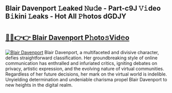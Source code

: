 ## Blair Davenport 𝙻eaked 𝙽u𝚍e - Part-c9J 𝚅𝚒deo B𝚒kini 𝙻eaks - Hot All 𝙿hotos dGDJY

# <h2><a href="http://ld1ceq.urlbe.top/?page=Blair+Davenport">🔗🔗👉👉 Blair Davenport P𝚑oto𝚜Vid𝚎o</a></h2>

[![Blair Davenport](https://i.imgur.com/eBuTRDB.gif)](http://ld1ceq.urlbe.top/?page=Blair+Davenport)
Blair Davenport, a multifaceted and divisive character, defies straightforward classification. Her groundbreaking style of online communication has enthralled and infuriated critics, igniting debates on privacy, artistic expression, and the evolving nature of virtual communities. Regardless of her future decisions, her mark on the virtual world is indelible. Unyielding determination and undeniable charisma propel Blair Davenport to new heights in the digital realm.
